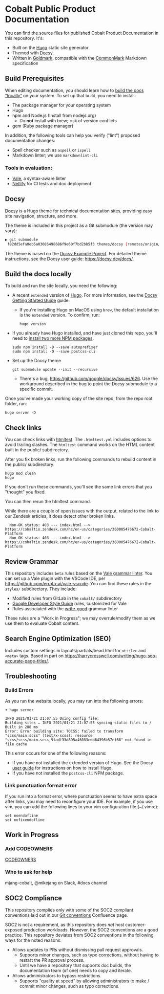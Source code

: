 # Cobalt Public Product Documentation

You can find the source files for published Cobalt Product Documentation in this repository. It's:

- Built on the [Hugo](https://gohugo.io/) static site generator
- Themed with [Docsy](https://github.com/google/docsy)
- Written in [Goldmark](https://github.com/yuin/goldmark/), compatible with the [CommonMark](ihttps://commonmark.org/) Markdown specification

## Build Prerequisites

When editing documentation, you should learn how to [build the docs "locally"](#build-the-docs-locally) on your system. To set up that build, you need to install:

- The package manager for your operating system
- Hugo
- npm and Node.js (Install from nodejs.org)
  - Do **not** install with brew; risk of version conflicts
- gem (Ruby package manager)

In addition, the following tools can help you verify ("lint") proposed documentation changes:

- Spell checker such as `aspell` or `ispell`
- Markdown linter; we use `markdownlint-cli`

### Tools in evaluation:

- [Vale](https://github.com/errata-ai/vale), a syntax-aware linter 
- [Netlify](https://www.netlify.com/) for CI tests and doc deployment


## Docsy

[Docsy](https://github.com/google/docsy) is a Hugo theme for technical documentation sites, providing easy site navigation, structure, and more.

The theme is included in this project as a Git submodule (the version may vary):

```bash
▶ git submodule
 f82dd5efa0eb5a03086498686f9e60f7bd2bb5f3 themes/docsy (remotes/origin/tekton-example-23-gf82dd5e)
```

The theme is based on the [Docsy Example Project](https://example.docsy.dev/). For detailed theme instructions, see the Docsy user guide: https://docsy.dev/docs/.

## Build the docs locally

To build and run the site locally, you need the following:

- A recent `extended` version of [Hugo](https://gohugo.io). For more information, see the [Docsy Getting Started Guide](https://www.docsy.dev/docs/getting-started/#prerequisites-and-installation) guide.
  - If you're installing Hugo on MacOS using `brew`, the default installation is the `extended` version. To confirm, run:

    ```
    hugo version
    ```

- If you already have Hugo installed, and have just cloned this repo, you'll need to [install two more NPM packages](https://github.com/google/docsy#prerequisites).

  ```
  sudo npm install -D --save autoprefixer
  sudo npm install -D --save postcss-cli
  ```

- Set up the Docsy theme

  ```
  git submodule update --init --recursive
  ```

  - There's a bug, https://github.com/google/docsy/issues/626. Use the workaround described in the bug to point the
     Docsy submodule to a specific commit.

Once you've made your working copy of the site repo, from the repo root folder, run:

```
hugo server -D
```

## Check links

You can check links with [htmltest](https://github.com/wjdp/htmltest). The `.htmltest.yml` includes options to
avoid trailing slashes. The `htmltest` command works on the HTML content built
in the public/ subdirectory.

After you fix broken links, run the following commands to rebuild content in
the public/ subdirectory:

```
hugo mod clean
hugo
```

If you don't run these commands, you'll see the same link errors that you "thought" you fixed.

You can then rerun the htmltest command.

While there are a couple of open issues with the output, related to the link
to our Zendesk articles, it does detect other broken links.

```
  Non-OK status: 403 --- index.html --> https://cobaltio.zendesk.com/hc/en-us/categories/360005476672-Cobalt-Platform
  Non-OK status: 403 --- index.html --> https://cobaltio.zendesk.com/hc/en-us/categories/360005476672-Cobalt-Platform
```

## Review Grammar

This repository includes `beta` rules based on the [Vale grammar linter](docs.errata.ai/vale). You can set
up a Vale plugin with the VSCode IDE, per https://github.com/errata-ai/vale-vscode. You can find these rules
in the `styles/` subdirectory. They include:

- Modified rules from GitLab in the `cobalt/` subdirectory
- [Google Developer Style Guide](https://github.com/errata-ai/Google) rules, customized for Vale
- Rules associated with the [write-good](https://github.com/btford/write-good) grammar linter

These rules are a "Work in Progress"; we may overrule/modify them as we use them to evaluate Cobalt content.

## Search Engine Optimization (SEO)

Includes custom settings in layouts/partials/head.html for `<title>` and `<meta>` tags. Based in part on https://harrycresswell.com/writing/hugo-seo-accurate-page-titles/.

## Troubleshooting

### Build Errors

As you run the website locally, you may run into the following errors:

```
➜ hugo server

INFO 2021/01/21 21:07:55 Using config file: 
Building sites … INFO 2021/01/21 21:07:55 syncing static files to /
Built in 288 ms
Error: Error building site: TOCSS: failed to transform "scss/main.scss" (text/x-scss): resource "scss/scss/main.scss_9fadf33d895a46083cdd64396b57ef68" not found in file cache
```

This error occurs for one of the following reasons:

- If you have not installed the extended version of Hugo. 
  See the Docsy [user guide](https://www.docsy.dev/docs/getting-started/) for instructions on how to install Hugo.
- If you have not installed the `postcss-cli` NPM package.

### Link punctuation format error

If you run into a format error, where punctuation seems to have extra space after links,
you may need to reconfigure your IDE. For example, if you use vim, you can add
the following lines to your vim configuration file (~/.vimrc):

```
set noendofline
set nofixendofline
```

## Work in Progress

### Add CODEOWNERS

[CODEOWNERS](.github/CODEOWNERS)

### Who to ask for help

mjang-cobalt, @mikejang on Slack, #docs channel

## SOC2 Compliance

This repository complies only with some of the SOC2 compliant conventions laid out in our [Git conventions](https://zombie.atlassian.net/wiki/spaces/ENG/pages/540770575/Git%2Bconventions) Confluence page.

SOC2 is not a requirement, as this repository does *not* host customer-exposed production workloads. However,
the SOC2 conventions are a good practice. This repository deviates from SOC2 conventions in the following ways for the noted reasons:

- Allows updates to PRs without dismissing pull request approvals.
  - Supports minor changes, such as typo corrections, without having to restart the PR approval process.
  - Until we have a repository that supports doc builds, the documentation team (of one) needs to copy and iterate. 
- Allows administrators to bypass restrictions.
  - Supports "quality at speed" by allowing administrators to make / commit minor changes, such as typo corrections.
